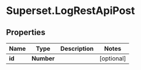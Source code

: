 # Superset.LogRestApiPost

## Properties
Name | Type | Description | Notes
------------ | ------------- | ------------- | -------------
**id** | **Number** |  | [optional] 
